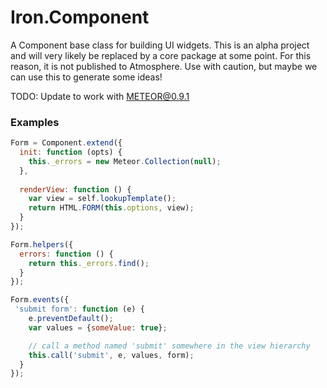 Iron.Component
===============================================================
A Component base class for building UI widgets. This is an alpha project and
will very likely be replaced by a core package at some point. For this reason,
it is not published to Atmosphere. Use with caution, but maybe we can use this
to generate some ideas!

TODO: Update to work with METEOR@0.9.1

### Examples

```javascript
Form = Component.extend({
  init: function (opts) {
    this._errors = new Meteor.Collection(null);
  },
  
  renderView: function () {
    var view = self.lookupTemplate();
    return HTML.FORM(this.options, view);
  }
});

Form.helpers({
  errors: function () {
    return this._errors.find();
  }
});

Form.events({
 'submit form': function (e) {
    e.preventDefault();
    var values = {someValue: true};

    // call a method named 'submit' somewhere in the view hierarchy
    this.call('submit', e, values, form);
  }
});
```
